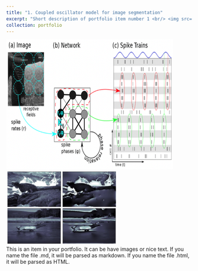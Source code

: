 ```yaml
---
title: "1. Coupled oscillator model for image segmentation"
excerpt: "Short description of portfolio item number 1 <br/> <img src='/images/img_seg_model.png' width='450' height='350'/> <img src='/images/cartoonization.png' width='300' height='200'/>"
collection: portfolio
---
```


<img src='/images/img_seg_model.png' width='450' height='350'/> <img src='/images/cartoonization.png' width='300' height='200'/> <br/> This is an item in your portfolio. It can be have images or nice text. If you name the file .md, it will be parsed as markdown. If you name the file .html, it will be parsed as HTML. 
